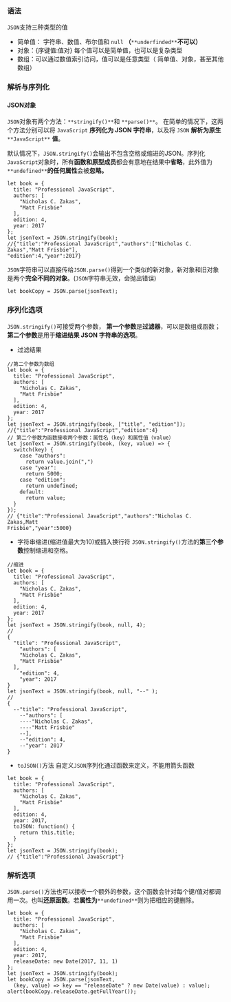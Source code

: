 ### 语法

`JSON`支持三种类型的值

* 简单值： 字符串、数值、布尔值和 `null` **（**`**underfinded**`**不可以）**
* 对象：{序键值:值对} 每个值可以是简单值，也可以是复杂类型
* 数组：可以通过数值索引访问，值可以是任意类型（ 简单值、对象，甚至其他数组）

### 解析与序列化

#### JSON对象

`JSON`对象有两个方法：`**stringify()**`和 `**parse()**`。 在简单的情况下，这两个方法分别可以将
`JavaScript` **序列化为 JSON 字符串**，以及将 `JSON` **解析为原生** `**JavaScript**` **值**。

默认情况下，`JSON.stringify()`会输出不包含空格或缩进的JSON。序列化`JavaScript`对象时，所有**函数和原型成员**都会有意地在结果中**省略**，此外值为`**undefined**`**的任何属性**会被**忽略。**

```
let book = {
  title: "Professional JavaScript",
  authors: [
    "Nicholas C. Zakas",
    "Matt Frisbie"
  ],
  edition: 4,
  year: 2017
};
let jsonText = JSON.stringify(book);
//{"title":"Professional JavaScript","authors":["Nicholas C. Zakas","Matt Frisbie"],
"edition":4,"year":2017}
```
`JSON`字符串可以直接传给`JSON.parse()`得到一个类似的新对象，新对象和旧对象是两个**完全不同的对象**。(`JSON`字符串无效，会抛出错误)

```
let bookCopy = JSON.parse(jsonText);
```
### 序列化选项

`JSON.stringify()`可接受两个参数， **第一个参数**是**过滤器**，可以是数组或函数；**第二个参数**是用于**缩进结果 JSON 字符串的选项**。

* 过滤结果

```
//第二个参数为数组
let book = {
  title: "Professional JavaScript",
  authors: [
    "Nicholas C. Zakas",
    "Matt Frisbie"
  ],
  edition: 4,
  year: 2017
};
let jsonText = JSON.stringify(book, ["title", "edition"]);
//{"title":"Professional JavaScript","edition":4}
// 第二个参数为函数接收两个参数：属性名（key）和属性值（value）
let jsonText = JSON.stringify(book, (key, value) => {
  switch(key) {
    case "authors":
      return value.join(",")
    case "year":
      return 5000;
    case "edition":
      return undefined;
    default:
      return value;
  }
});
// {"title":"Professional JavaScript","authors":"Nicholas C. Zakas,Matt
Frisbie","year":5000}
```
* 字符串缩进(缩进值最大为10)或插入换行符 `JSON.stringify()`方法的**第三个参数**控制缩进和空格。

```
//缩进
let book = {
  title: "Professional JavaScript",
  authors: [
    "Nicholas C. Zakas",
    "Matt Frisbie"
  ],
  edition: 4,
  year: 2017
};
let jsonText = JSON.stringify(book, null, 4);
//
{
  "title": "Professional JavaScript",
    "authors": [
    "Nicholas C. Zakas",
    "Matt Frisbie"
  ],
    "edition": 4,
    "year": 2017
}
let jsonText = JSON.stringify(book, null, "--" );
//
{
  --"title": "Professional JavaScript",
    --"authors": [
    ----"Nicholas C. Zakas",
    ----"Matt Frisbie"
    --],
    --"edition": 4,
    --"year": 2017
}
```
* `toJSON()`方法 自定义`JSON`序列化通过函数来定义，不能用箭头函数

```
let book = {
  title: "Professional JavaScript",
  authors: [
    "Nicholas C. Zakas",
    "Matt Frisbie"
  ],
  edition: 4,
  year: 2017,
  toJSON: function() {
    return this.title;
  }
};
let jsonText = JSON.stringify(book);
// {"title":"Professional JavaScript"}
```
### 解析选项

`JSON.parse()`方法也可以接收一个额外的参数，这个函数会针对每个键/值对都调用一次。也叫**还原函数**。若**属性为**`**undefined**`则为把相应的键删除。

```
let book = {
  title: "Professional JavaScript",
  authors: [
    "Nicholas C. Zakas",
    "Matt Frisbie"
  ],
  edition: 4,
  year: 2017,
  releaseDate: new Date(2017, 11, 1)
};
let jsonText = JSON.stringify(book);
let bookCopy = JSON.parse(jsonText,
  (key, value) => key == "releaseDate" ? new Date(value) : value);
alert(bookCopy.releaseDate.getFullYear());
```

